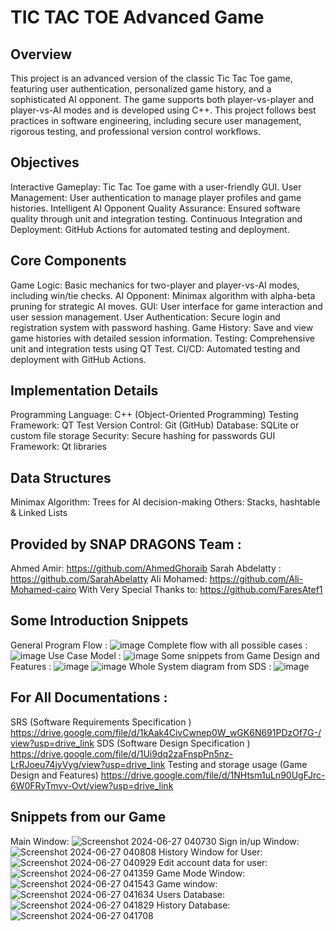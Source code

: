 # TIC TAC TOE Advanced Game 
## Overview
This project is an advanced version of the classic Tic Tac Toe game, featuring user authentication, personalized game history, and a sophisticated AI opponent. The game supports both player-vs-player and player-vs-AI modes and is developed using C++. This project follows best practices in software engineering, including secure user management, rigorous testing, and professional version control workflows.

## Objectives
Interactive Gameplay: Tic Tac Toe game with a user-friendly GUI.
User Management: User authentication to manage player profiles and game histories.
Intelligent AI Opponent
Quality Assurance: Ensured software quality through unit and integration testing.
Continuous Integration and Deployment: GitHub Actions for automated testing and deployment.

## Core Components
Game Logic: Basic mechanics for two-player and player-vs-AI modes, including win/tie checks.
AI Opponent: Minimax algorithm with alpha-beta pruning for strategic AI moves.
GUI: User interface for game interaction and user session management.
User Authentication: Secure login and registration system with password hashing.
Game History: Save and view game histories with detailed session information.
Testing: Comprehensive unit and integration tests using QT Test.
CI/CD: Automated testing and deployment with GitHub Actions.

## Implementation Details
Programming Language: C++ (Object-Oriented Programming)
Testing Framework: QT Test
Version Control: Git (GitHub)
Database: SQLite or custom file storage
Security: Secure hashing for passwords
GUI Framework: Qt libraries

## Data Structures
Minimax Algorithm: Trees for AI decision-making
Others: Stacks, hashtable & Linked Lists

## Provided by SNAP DRAGONS Team :
Ahmed Amir: https://github.com/AhmedGhoraib
Sarah Abdelatty : https://github.com/SarahAbelatty
Ali Mohamed: https://github.com/Ali-Mohamed-cairo
With Very Special Thanks to: https://github.com/FaresAtef1

## Some Introduction Snippets 
General Program Flow :
![image](https://github.com/user-attachments/assets/af94d1ea-8268-4fce-9d08-c93de78e185b)
Complete flow with all possible cases :
![image](https://github.com/user-attachments/assets/6a5f9248-51b0-428e-9672-2eac065a693a)
Use Case Model :
![image](https://github.com/user-attachments/assets/30ca1b23-cd3d-4d31-b932-7653c74c72b7)
Some snippets from Game Design and Features :
![image](https://github.com/user-attachments/assets/fbac8a6f-27ae-4409-b625-8f633f46ba6b)
![image](https://github.com/user-attachments/assets/06b31627-bd3f-4566-a7d8-a6432940bdd8)
Whole System diagram from SDS :
![image](https://github.com/user-attachments/assets/82882b12-cbc8-44cd-ac1f-90858d2b479b)

## For All Documentations :
SRS (Software Requirements Specification )
https://drive.google.com/file/d/1kAak4CivCwnep0W_wGK6N691PDzOf7G-/view?usp=drive_link
SDS (Software Design Specification )
https://drive.google.com/file/d/1Ui9dq2zaFnspPn5nz-LrRJoeu74jyVyg/view?usp=drive_link
Testing and storage usage (Game Design and Features)
https://drive.google.com/file/d/1NHtsm1uLn90UgFJrc-6W0FRyTmvv-Ovt/view?usp=drive_link

## Snippets from our Game 
Main Window:
![Screenshot 2024-06-27 040730](https://github.com/user-attachments/assets/f5fceadf-9874-4fd8-9cb6-1863215c4504)
Sign in/up Window:
![Screenshot 2024-06-27 040808](https://github.com/user-attachments/assets/6f8da9e1-774e-454b-b07d-accb2b90a40b)
History Window for User:
![Screenshot 2024-06-27 040929](https://github.com/user-attachments/assets/97dff631-c8ce-44a6-b9b1-b0f4df162a1c)
Edit account data for user:
![Screenshot 2024-06-27 041359](https://github.com/user-attachments/assets/ef7ae3e5-3fef-4a62-929a-897b0f1da509)
Game Mode Window:
![Screenshot 2024-06-27 041543](https://github.com/user-attachments/assets/5f29475e-3419-4ab7-b4a9-8763564f1fb0)
Game window:
![Screenshot 2024-06-27 041634](https://github.com/user-attachments/assets/b1e13961-a79d-4e5d-834f-10d5363064a0)
Users Database:
![Screenshot 2024-06-27 041829](https://github.com/user-attachments/assets/652aa651-08c9-4e5d-9bb7-a96626339cc4)
History Database:
![Screenshot 2024-06-27 041708](https://github.com/user-attachments/assets/5e708121-4840-44f0-8471-de28d9e66ca7)

